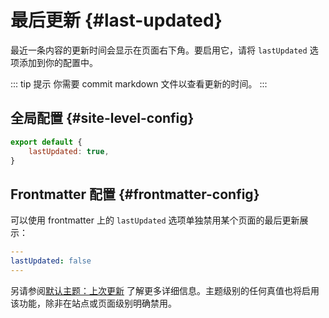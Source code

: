 # 最后更新 {#last-updated}

最近一条内容的更新时间会显示在页面右下角。要启用它，请将 `lastUpdated` 选项添加到你的配置中。

::: tip 提示
你需要 commit markdown 文件以查看更新的时间。
:::

## 全局配置 {#site-level-config}

```js
export default {
	lastUpdated: true,
}
```

## Frontmatter 配置 {#frontmatter-config}

可以使用 frontmatter 上的 `lastUpdated` 选项单独禁用某个页面的最后更新展示：

```yaml
---
lastUpdated: false
---
```

另请参阅[默认主题：上次更新](./default-theme-last-updated#last-updated) 了解更多详细信息。主题级别的任何真值也将启用该功能，除非在站点或页面级别明确禁用。
